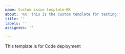 ```yaml
---
name: Custom issue template-KK
about: 'KK: this is the custom template for testing '
title: ''
labels: ''
assignees: ''

---
```


This template is for Code deployment
